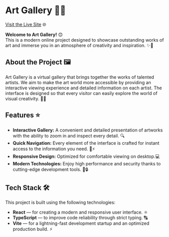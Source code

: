 # Art Gallery 🎨✨

[Visit the Live Site](https://suchachevskaya.github.io/art-gallery) 🌐

**Welcome to Art Gallery!** 😊  
This is a modern online project designed to showcase outstanding works of art and immerse you in an atmosphere of creativity and inspiration. ✨🌟

## About the Project 🖼️

Art Gallery is a virtual gallery that brings together the works of talented artists. We aim to make the art world more accessible by providing an interactive viewing experience and detailed information on each artist. The interface is designed so that every visitor can easily explore the world of visual creativity. 🚀🎨

## Features ⭐

- **Interactive Gallery:** A convenient and detailed presentation of artworks with the ability to zoom in and inspect every detail. 🔍  
- **Quick Navigation:** Every element of the interface is crafted for instant access to the information you need. 🧭⚡  
- **Responsive Design:** Optimized for comfortable viewing on desktop.💻  
- **Modern Technologies:** Enjoy high performance and security thanks to cutting-edge development tools. 🚀🔒

## Tech Stack 🛠️

This project is built using the following technologies:
- **React** — for creating a modern and responsive user interface. ⚛️  
- **TypeScript** — to improve code reliability through strict typing. 🔠  
- **Vite** — for a lightning-fast development startup and an optimized production build. ⚡


